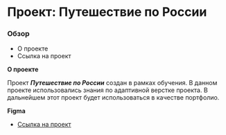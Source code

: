 # Проект: Путешествие по России

### Обзор
* О проекте
* Ссылка на проект


**О проекте**

Проект *__Путешествие по России__* создан в рамках обучения. В данном проекте использовались знания по адаптивной верстке проекта. В дальнейшем этот проект будет использоваться в качестве портфолио.

**Figma**

* [Ссылка на проект](https://lexeyan.github.io/russian-travel/index.html)

